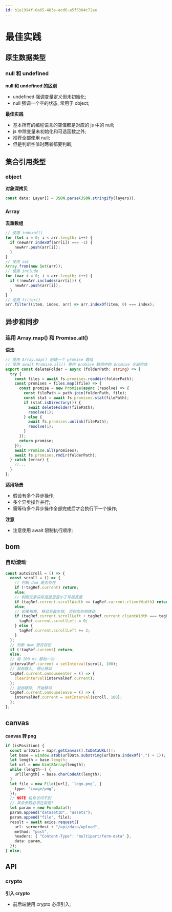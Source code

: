 ```yaml
---
id: b1e1994f-0a65-483e-acd6-a5f5304c72ae
---
```


# 最佳实践

## 原生数据类型

### null 和 undefined

**null 和 undefined 的区别**

- undefined 强调变量定义但未初始化;
- null 强调一个空的状态, 常用于 object;

**最佳实践**

- 基本所有的编程语言的空值都是对应的 js 中的 null;
- js 中除变量未初始化和可选函数之外;
- 推荐全部使用 null;
- 但是判断空值时两者都要判断;

## 集合引用类型

### object

**对象深拷贝**

```typescript
const data: Layer[] = JSON.parse(JSON.stringify(layers));
```

### Array

**去重数组**

```typescript
// 使用 indexof()
for (let i = 0; i < arr.length; i++) {
  if (newArr.indexOf(arr[i]) === -1) {
    newArr.push(arr[i]);
  }
}
// 使用 set
Array.from(new Set(arr));
// 使用 include
for (var i = 0; i < arr.length; i++) {
  if (!newArr.includes(arr[i])) {
    newArr.push(arr[i]);
  }
}
// 使用 filter()
arr.filter((item, index, arr) => arr.indexOf(item, 0) === index);
```

## 异步和同步

### 连用 Array.map() 和 Promise.all()

**语法**

```typescript
// 使用 Array.map() 创建一个 promise 数组
// 使用 await Promise.all() 等待 promise 数组中的 promise 全部完成
export const deleteFolder = async (folderPath: string) => {
  try {
    const files = await fs.promises.readdir(folderPath);
    const promises = files.map((file) => {
      const promise = new Promise(async (resolve) => {
        const filePath = path.join(folderPath, file);
        const stat = await fs.promises.stat(filePath);
        if (stat.isDirectory()) {
          await deleteFolder(filePath);
          resolve(1);
        } else {
          await fs.promises.unlink(filePath);
          resolve(1);
        }
      });
      return promise;
    });
    await Promise.all(promises);
    await fs.promises.rmdir(folderPath);
  } catch (error) {
    //...
  }
};
```

**适用场景**

- 假设有多个异步操作;
- 多个异步操作并行;
- 需等待多个异步操作全部完成后才会执行下一个操作;

**注意**

- 注意使用 await 限制执行顺序;

## bom

### 自动滚动

```typescript
const autoScroll = () => {
  const scroll = () => {
    // 判断 dom 是否存在
    if (!tagRef.current) return;
    else;
    // 判断元素实际宽度是否小于可视宽度
    if (tagRef.current.scrollWidth <= tagRef.current.clientWidth) return;
    else;
    // 如果相等, 移动至最左侧, 否则向右侧移动
    if (tagRef.current.scrollLeft + tagRef.current.clientWidth === tagRef.current.scrollWidth) {
      tagRef.current.scrollLeft = 0;
    } else {
      tagRef.current.scrollLeft += 2;
    }
  };
  // 判断 dom 是否存在
  if (!tagRef.current) return;
  else;
  // 每 100 ms 移动一次
  intervalRef.current = setInterval(scroll, 100);
  // 鼠标移入, 停止移动
  tagRef.current.onmouseenter = () => {
    clearInterval(intervalRef.current);
  };
  // 鼠标移除, 开始移动
  tagRef.current.onmouseleave = () => {
    intervalRef.current = setInterval(scroll, 100);
  };
};
```

## canvas

**canvas 转 png**

```typescript
if (isPosition) {
  const urlData = map?.getCanvas().toDataURL()!;
  let base = window.atob(urlData.substring(urlData.indexOf(",") + 1));
  let length = base.length;
  let url = new Uint8Array(length);
  while (length--) {
    url[length] = base.charCodeAt(length);
  }
  let file = new File([url], `logo.png`, {
    type: "image/png",
  });
  // NOTE 私有访问不到
  // 其余参数必须在前面?
  let param = new FormData();
  param.append("datasetID", "assets");
  param.append("file", file);
  result = await axios.request({
    url: serverHost + "/api/data/upload",
    method: "post",
    headers: { "Content-Type": "multipart/form-data" },
    data: param,
  });
} else;
```

## API

### crypto

**引入 crypto**

- 前后端使用 crypto 必须引入;
